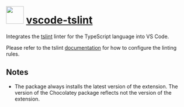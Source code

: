 # <img src="https://cdn.rawgit.com/pascalberger/chocolatey-packages/6b37ab2513d42ec768275f2fa0abd83d5425a78f/icons/vscode-tslint.png" width="48" height="48"/> [vscode-tslint](https://chocolatey.org/packages/vscode-tslint)

Integrates the [tslint](https://github.com/palantir/tslint) linter for the TypeScript language into VS Code.

Please refer to the tslint [documentation](https://github.com/palantir/tslint) for how to configure the linting rules.

## Notes

* The package always installs the latest version of the extension.
  The version of the Chocolatey package reflects not the version of the extension.
